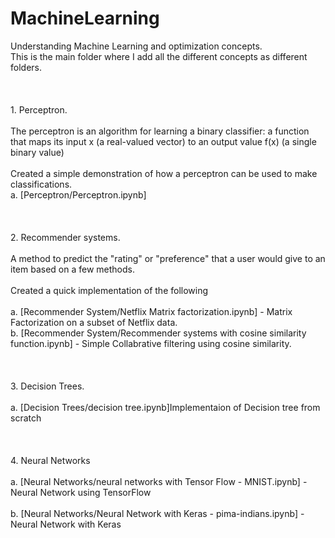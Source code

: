 # MachineLearning
Understanding Machine Learning and optimization concepts. <br />
This is the main folder where I add all the different concepts as different folders. <br /><br /><br /><br />
	1. Perceptron.<br /><br />
	  The perceptron is an algorithm for learning a binary classifier: a function that maps its input x (a real-valued vector) to an output value f(x) (a single binary value)    <br /><br />
	Created a simple demonstration of how a perceptron can be used to make classifications.<br />
	a. [Perceptron/Perceptron.ipynb] <br /><br /><br /><br />
	<t>2. Recommender systems.  <br /><br />
	A method to predict the "rating" or "preference" that a user would give to an item based on a few methods.<br /><br />
	Created a quick implementation of the following<br /><br />
	a. [Recommender System/Netflix Matrix factorization.ipynb] - Matrix Factorization on a subset of Netflix data. <br />
	b. [Recommender System/Recommender systems with cosine similarity function.ipynb] - Simple Collabrative filtering using cosine similarity. <br /><br /><br /><br />
	<t>3. Decision Trees.  <br /><br />
	a. [Decision Trees/decision tree.ipynb]Implementaion of Decision tree from scratch<br /><br /><br /><br />
	<t>4. Neural Networks  <br /><br />
        a. [Neural Networks/neural networks with Tensor Flow - MNIST.ipynb] - Neural Network using TensorFlow<br /><br />
        b. [Neural Networks/Neural Network with Keras - pima-indians.ipynb] - Neural Network with Keras<br /><br />
                

